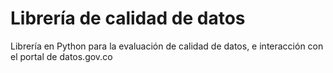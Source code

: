 # Librería de calidad de datos
Librería en Python para la evaluación de calidad de datos, e interacción con el portal de datos.gov.co

